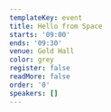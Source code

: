 ```yaml
---
templateKey: event
title: Hello from Space
starts: '09:00'
ends: '09:30'
venue: Gold Hall
color: grey
register: false
readMore: false
order: '0'
speakers: []
---
```

